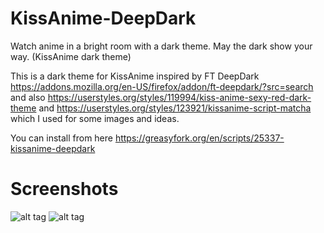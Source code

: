 # KissAnime-DeepDark
Watch anime in a bright room with a dark theme. May the dark show your way. (KissAnime dark theme)

This is a dark theme for KissAnime inspired by FT DeepDark https://addons.mozilla.org/en-US/firefox/addon/ft-deepdark/?src=search
and also https://userstyles.org/styles/119994/kiss-anime-sexy-red-dark-theme and https://userstyles.org/styles/123921/kissanime-script-matcha which I used for some images and ideas.

You can install from here https://greasyfork.org/en/scripts/25337-kissanime-deepdark

# Screenshots
![alt tag](https://i.imgur.com/hL2Yb8e.png)
![alt tag](https://i.imgur.com/RkZQTi3.png)
